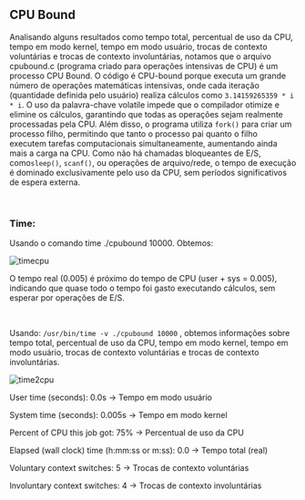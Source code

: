 ## CPU Bound
Analisando alguns resultados como tempo total, percentual de uso da CPU, tempo em modo kernel, tempo em modo usuário, trocas de contexto voluntárias e trocas de contexto involuntárias, notamos que o arquivo cpubound.c (programa criado para operações intensivas de CPU) é um processo CPU Bound. O código é CPU-bound porque executa um grande número de operações matemáticas intensivas, onde cada iteração (quantidade definida pelo usuário) realiza cálculos como `3.14159265359 * i * i`. O uso da palavra-chave volatile impede que o compilador otimize e elimine os cálculos, garantindo que todas as operações sejam realmente processadas pela CPU. Além disso, o programa utiliza `fork()` para criar um processo filho, permitindo que tanto o processo pai quanto o filho executem tarefas computacionais simultaneamente, aumentando ainda mais a carga na CPU. Como não há chamadas bloqueantes de E/S, como`sleep()`, `scanf()`, ou operações de arquivo/rede, o tempo de execução é dominado exclusivamente pelo uso da CPU, sem períodos significativos de espera externa.

<p>&nbsp;</p>

### Time:
Usando o comando time ./cpubound 10000. Obtemos:


![timecpu](https://github.com/user-attachments/assets/0cfb8432-cb92-47eb-87ad-1095e1ab00cc)

O tempo real (0.005) é próximo do tempo de CPU (user + sys = 0.005), indicando que quase todo o tempo foi gasto executando cálculos, sem esperar por operações de E/S.

<p>&nbsp;</p>


Usando: `/usr/bin/time -v ./cpubound 10000` , obtemos informações sobre tempo total, percentual de uso da CPU, tempo em modo kernel, tempo em modo usuário, trocas de contexto voluntárias e trocas de contexto involuntárias.





![time2cpu](https://github.com/user-attachments/assets/0160af5e-a600-4fee-809b-8d2c5c043e96)

User time (seconds): 0.0s → Tempo em modo usuário

System time (seconds): 0.005s → Tempo em modo kernel

Percent of CPU this job got: 75% → Percentual de uso da CPU

Elapsed (wall clock) time (h:mm:ss or m:ss): 0.0 → Tempo total (real)

Voluntary context switches: 5 → Trocas de contexto voluntárias

Involuntary context switches: 4 → Trocas de contexto involuntárias

